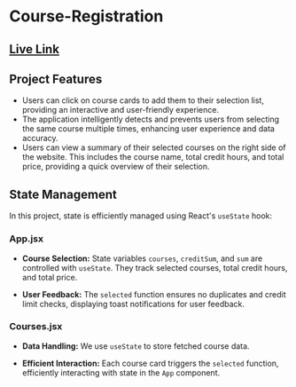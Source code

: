 # Course-Registration

## [Live Link](https://course-regist.netlify.app/)

## Project Features
- Users can click on course cards to add them to their selection list, providing an interactive and user-friendly experience.
- The application intelligently detects and prevents users from selecting the same course multiple times, enhancing user experience and data accuracy.
- Users can view a summary of their selected courses on the right side of the website. This includes the course name, total credit hours, and total price, providing a quick overview of their selection.

## State Management

In this project, state is efficiently managed using React's `useState` hook:

### App.jsx

- **Course Selection:** State variables `courses`, `creditSum`, and `sum` are controlled with `useState`. They track selected courses, total credit hours, and total price.

- **User Feedback:** The `selected` function ensures no duplicates and credit limit checks, displaying toast notifications for user feedback.

### Courses.jsx

- **Data Handling:** We use `useState` to store fetched course data.

- **Efficient Interaction:** Each course card triggers the `selected` function, efficiently interacting with state in the `App` component.
